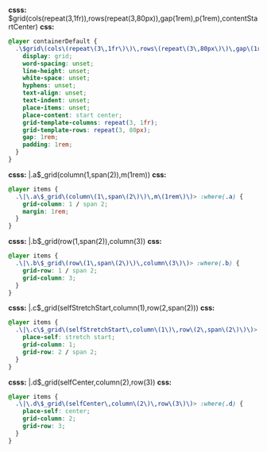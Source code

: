 **csss:** $grid(cols(repeat(3,1fr)),rows(repeat(3,80px)),gap(1rem),p(1rem),contentStartCenter)
**css:**
```css
@layer containerDefault {
  .\$grid\(cols\(repeat\(3\,1fr\)\)\,rows\(repeat\(3\,80px\)\)\,gap\(1rem\)\,p\(1rem\)\,contentStartCenter\) {
    display: grid;
    word-spacing: unset;
    line-height: unset;
    white-space: unset;
    hyphens: unset;
    text-align: unset;
    text-indent: unset;
    place-items: unset;
    place-content: start center;
    grid-template-columns: repeat(3, 1fr);
    grid-template-rows: repeat(3, 80px);
    gap: 1rem;
    padding: 1rem;
  }
}
```

**csss:** |.a$_grid(column(1,span(2)),m(1rem))
**css:**
```css
@layer items {
  .\|\.a\$_grid\(column\(1\,span\(2\)\)\,m\(1rem\)\)> :where(.a) {
    grid-column: 1 / span 2;
    margin: 1rem;
  }
}
```

**csss:** |.b$_grid(row(1,span(2)),column(3))
**css:**
```css
@layer items {
  .\|\.b\$_grid\(row\(1\,span\(2\)\)\,column\(3\)\)> :where(.b) {
    grid-row: 1 / span 2;
    grid-column: 3;
  }
}
```

**csss:** |.c$_grid(selfStretchStart,column(1),row(2,span(2)))
**css:**
```css
@layer items {
  .\|\.c\$_grid\(selfStretchStart\,column\(1\)\,row\(2\,span\(2\)\)\)> :where(.c) {
    place-self: stretch start;
    grid-column: 1;
    grid-row: 2 / span 2;
  }
}
```

**csss:** |.d$_grid(selfCenter,column(2),row(3))
**css:**
```css
@layer items {
  .\|\.d\$_grid\(selfCenter\,column\(2\)\,row\(3\)\)> :where(.d) {
    place-self: center;
    grid-column: 2;
    grid-row: 3;
  }
}
```